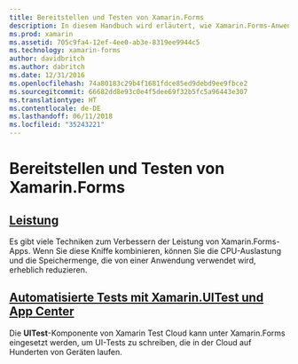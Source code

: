 ```yaml
---
title: Bereitstellen und Testen von Xamarin.Forms
description: In diesem Handbuch wird erläutert, wie Xamarin.Forms-Anwendungen durch das Optimieren der Leistung und das Automatisieren der Tests mit Xamarin.UITest und App Center stabilisiert werden können.
ms.prod: xamarin
ms.assetid: 705c9fa4-12ef-4ee0-ab3e-8319ee9944c5
ms.technology: xamarin-forms
author: davidbritch
ms.author: dabritch
ms.date: 12/31/2016
ms.openlocfilehash: 74a80183c29b4f1681fdce85ed9debd9ee9fbce2
ms.sourcegitcommit: 66682dd8e93c0e4f5dee69f32b5fc5a96443e307
ms.translationtype: HT
ms.contentlocale: de-DE
ms.lasthandoff: 06/11/2018
ms.locfileid: "35243221"
---
```

# <a name="xamarinforms-deployment-and-testing"></a>Bereitstellen und Testen von Xamarin.Forms

## <a name="performanceperformancemd"></a>[Leistung](performance.md)

Es gibt viele Techniken zum Verbessern der Leistung von Xamarin.Forms-Apps. Wenn Sie diese Kniffe kombinieren, können Sie die CPU-Auslastung und die Speichermenge, die von einer Anwendung verwendet wird, erheblich reduzieren.

## <a name="automated-testing-with-xamarinuitest-and-app-centeruitest-and-test-cloudmd"></a>[Automatisierte Tests mit Xamarin.UITest und App Center](uitest-and-test-cloud.md)

Die **UITest**-Komponente von Xamarin Test Cloud kann unter Xamarin.Forms eingesetzt werden, um UI-Tests zu schreiben, die in der Cloud auf Hunderten von Geräten laufen.

